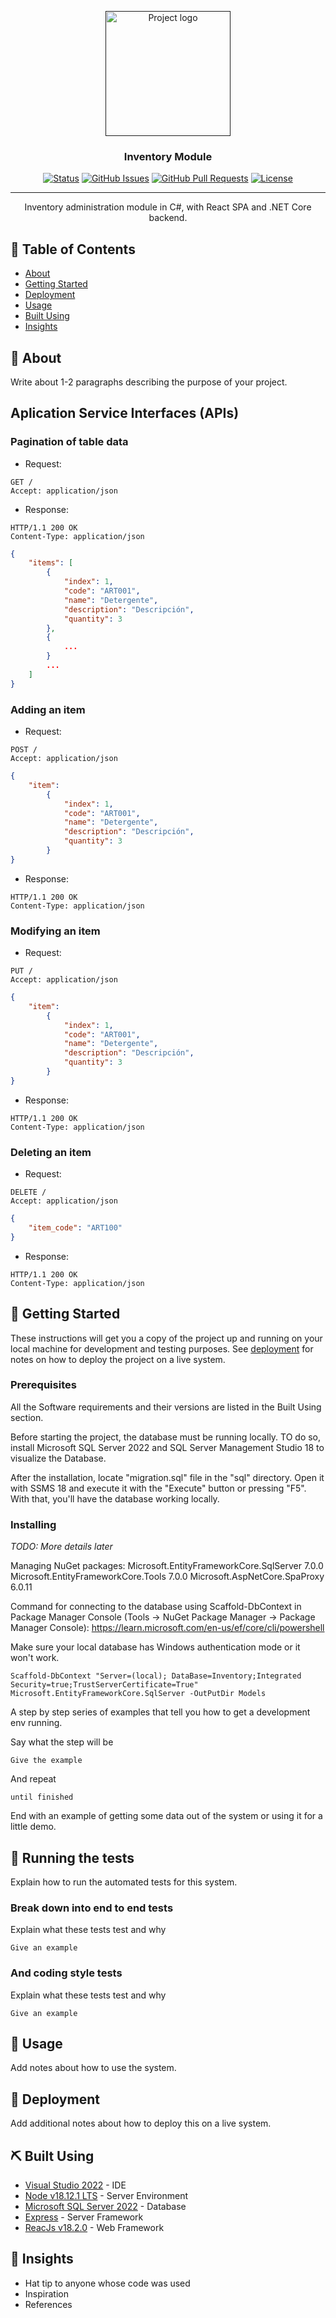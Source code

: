
<p align="center">
  <a href="" rel="noopener">
 <img width=200px height=200px src="https://i.imgur.com/6wj0hh6.jpg" alt="Project logo"></a>
</p>

<h3 align="center">Inventory Module</h3>

<div align="center">

  [![Status](https://img.shields.io/badge/status-active-success.svg)]() 
  [![GitHub Issues](https://img.shields.io/github/issues/kylelobo/The-Documentation-Compendium.svg)](https://github.com/kylelobo/The-Documentation-Compendium/issues)
  [![GitHub Pull Requests](https://img.shields.io/github/issues-pr/kylelobo/The-Documentation-Compendium.svg)](https://github.com/kylelobo/The-Documentation-Compendium/pulls)
  [![License](https://img.shields.io/badge/license-MIT-blue.svg)](/LICENSE)

</div>

---

<p align="center"> 
Inventory administration module in C#, with React SPA and .NET Core backend.
    <br> 
</p>

## 📝 Table of Contents
- [About](#about)
- [Getting Started](#getting_started)
- [Deployment](#deployment)
- [Usage](#usage)
- [Built Using](#built_using)
- [Insights](#insights)

## 🧐 About <a name = "about"></a>
Write about 1-2 paragraphs describing the purpose of your project.

## Aplication Service Interfaces (APIs)

### Pagination of table data

- Request:
```
GET /
Accept: application/json
```
- Response:
```
HTTP/1.1 200 OK
Content-Type: application/json
```
```json
{
    "items": [
        {
            "index": 1,
            "code": "ART001",
            "name": "Detergente",
            "description": "Descripción",
            "quantity": 3
        },
        {
            ...
        }
        ...
    ]
}
```

### Adding an item

- Request:
```
POST /
Accept: application/json
```
```json
{
    "item": 
        {
            "index": 1,
            "code": "ART001",
            "name": "Detergente",
            "description": "Descripción",
            "quantity": 3
        }
}
```

- Response:
```
HTTP/1.1 200 OK
Content-Type: application/json
```
### Modifying an item

- Request:
```
PUT /
Accept: application/json
```
```json
{
    "item": 
        {
            "index": 1,
            "code": "ART001",
            "name": "Detergente",
            "description": "Descripción",
            "quantity": 3
        }
}
```

- Response:
```
HTTP/1.1 200 OK
Content-Type: application/json
```
### Deleting an item

- Request:
```
DELETE /
Accept: application/json
```
```json
{
    "item_code": "ART100"
}
```

- Response:
```
HTTP/1.1 200 OK
Content-Type: application/json
```


## 🏁 Getting Started <a name = "getting_started"></a>
These instructions will get you a copy of the project up and running on your local machine for development and testing purposes. See [deployment](#deployment) for notes on how to deploy the project on a live system.

### Prerequisites

All the Software requirements and their versions are listed in the Built Using <a name = "built_using"></a> section.

Before starting the project, the database must be running locally. TO do so, install Microsoft SQL Server 2022 and SQL Server Management Studio 18 to visualize the Database. 

After the installation, locate "migration.sql" file in the "sql" directory. Open it with SSMS 18 and execute it with the "Execute" button or pressing "F5". With that, you'll have the database working locally.


### Installing

*TODO: More details later*

Managing NuGet packages: 
Microsoft.EntityFrameworkCore.SqlServer 7.0.0
Microsoft.EntityFrameworkCore.Tools 7.0.0
Microsoft.AspNetCore.SpaProxy 6.0.11


Command for connecting to the database using Scaffold-DbContext in Package Manager Console (Tools -> NuGet Package Manager -> Package Manager Console):
https://learn.microsoft.com/en-us/ef/core/cli/powershell

Make sure your local database has Windows authentication mode or it won't work.

```
Scaffold-DbContext "Server=(local); DataBase=Inventory;Integrated Security=true;TrustServerCertificate=True" Microsoft.EntityFrameworkCore.SqlServer -OutPutDir Models
```






A step by step series of examples that tell you how to get a development env running.

Say what the step will be

```
Give the example
```

And repeat

```
until finished
```

End with an example of getting some data out of the system or using it for a little demo.

## 🔧 Running the tests <a name = "tests"></a>
Explain how to run the automated tests for this system.

### Break down into end to end tests
Explain what these tests test and why

```
Give an example
```

### And coding style tests
Explain what these tests test and why

```
Give an example
```

## 🎈 Usage <a name="usage"></a>
Add notes about how to use the system.

## 🚀 Deployment <a name = "deployment"></a>
Add additional notes about how to deploy this on a live system.

## ⛏️ Built Using <a name = "built_using"></a>
- [Visual Studio 2022](https://visualstudio.microsoft.com/vs/) - IDE
- [Node v18.12.1 LTS](https://nodejs.org/en/) - Server Environment
- [Microsoft SQL Server 2022](https://www.microsoft.com/en-us/sql-server/sql-server-downloads) - Database
- [Express](https://expressjs.com/) - Server Framework
- [ReacJs v18.2.0](https://vuejs.org/) - Web Framework


## 🎉 Insights <a name = "insights"></a>
- Hat tip to anyone whose code was used
- Inspiration
- References

